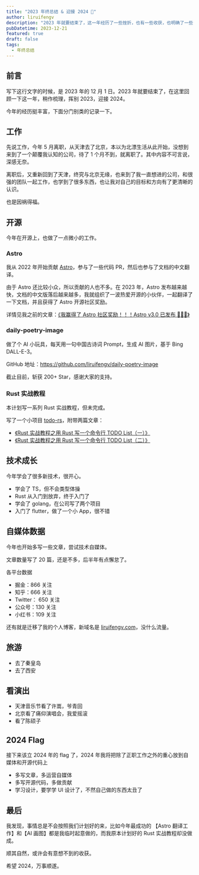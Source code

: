 ```yaml
---
title: "2023 年终总结 & 迎接 2024 🎉"
author: liruifengv
description: "2023 年就要结束了，这一年经历了一些挫折，也有一些收获，也明确了一些方向。"
pubDatetime: 2023-12-21
featured: true
draft: false
tags:
  - 年终总结
---
```


## 前言

写下这行文字的时候，是 2023 年的 12 月 1 日。2023 年就要结束了，在这里回顾一下这一年，稍作梳理，挥别 2023，迎接 2024。

今年的经历挺丰富，下面分门别类的记录一下。

## 工作

先说工作，今年 5 月离职，从天津去了北京，本以为北漂生活从此开始，没想到来到了一个颠覆我认知的公司，待了 1 个月不到，就离职了。其中内容不可言说，深感无奈。

离职后，又重新回到了天津，终究与北京无缘，也来到了我一直想进的公司，和很强的团队一起工作，也学到了很多东西，也让我对自己的目标和方向有了更清晰的认识。

也是因祸得福。

## 开源

今年在开源上，也做了一点微小的工作。

### Astro

我从 2022 年开始贡献 [Astro](https://github.com/withastro/astro)，参与了一些代码 PR，然后也参与了文档的中文翻译。

由于 Astro 还比较小众，所以贡献的人也不多。在 2023 年，Astro 发布越来越快，文档的中文版落后越来越多，我就组织了一波热爱开源的小伙伴，一起翻译了一下文档，并且获得了 Astro 开源社区奖励。

详情见我之前的文章：[《我赢得了 Astro 社区奖励！！！Astro v3.0 已发布 🚀🚀🚀》](https://liruifengv.com/posts/astro-awards/)

### daily-poetry-image

做了个 AI 小玩具，每天用一句中国古诗词 Prompt，生成 AI 图片，基于 Bing DALL-E-3。

GitHub 地址：https://github.com/liruifengv/daily-poetry-image

截止目前，斩获 200+ Star，感谢大家的支持。

### Rust 实战教程

本计划写一系列 Rust 实战教程，但未完成。

写了一个小项目 [todo-rs](https://github.com/liruifengv/todo-rs)，附带两篇文章：

- [《Rust 实战教程之用 Rust 写一个命令行 TODO List（一）》](https://liruifengv.com/posts/write-todo-by-rust/)
- [《Rust 实战教程之用 Rust 写一个命令行 TODO List（二）》](https://liruifengv.com/posts/write-todo-by-rust-2/)

## 技术成长

今年学会了很多新技术，很开心。

- 学会了 TS，但不会类型体操
- Rust 从入门到放弃，终于入门了
- 学会了 golang，在公司写了两个项目
- 入门了 flutter，做了一个小 App，很不错

## 自媒体数据

今年也开始多写一些文章，尝试技术自媒体。

文章数量写了 20 篇，还是不多，后半年有点懈怠了。

各平台数据

- 掘金：866 关注
- 知乎：666 关注
- Twitter： 650 关注
- 公众号：130 关注
- 小红书：109 关注

还有就是迁移了我的个人博客，新域名是 [liruifengv.com](https://liruifengv.com)，没什么流量。

## 旅游

- 去了秦皇岛
- 去了西安

## 看演出

- 天津音乐节看了许嵩，爷青回
- 北京看了痛仰演唱会，我爱摇滚
- 看了陈硕子

## 2024 Flag

接下来该立 2024 年的 flag 了，2024 年我将把除了正职工作之外的重心放到自媒体和开源代码上

- 多写文章，多运营自媒体
- 多写开源代码，多做贡献
- 学习设计，要学学 UI 设计了，不然自己做的东西太丑了

## 最后

我发现，事情总是不会按照我们计划好的来，比如今年最成功的 【Astro 翻译工作】和【AI 画图】都是我临时起意做的，而我原本计划好的 Rust 实战教程却没做成。

顺其自然，或许会有意想不到的收获。

希望 2024，万事顺遂。
